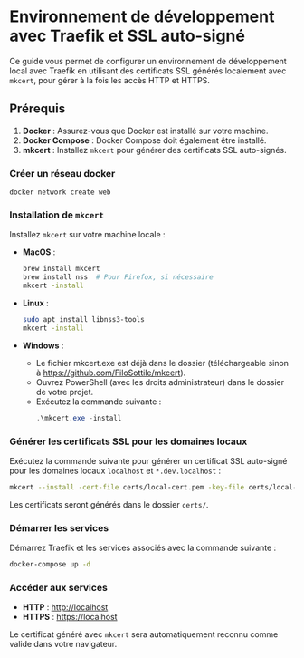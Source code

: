 
# Environnement de développement avec Traefik et SSL auto-signé

Ce guide vous permet de configurer un environnement de développement local avec Traefik en utilisant des certificats SSL générés localement avec `mkcert`, pour gérer à la fois les accès HTTP et HTTPS.

## Prérequis

1. **Docker** : Assurez-vous que Docker est installé sur votre machine.
2. **Docker Compose** : Docker Compose doit également être installé.
3. **mkcert** : Installez `mkcert` pour générer des certificats SSL auto-signés.

### Créer un réseau docker 

`docker network create web`

### Installation de `mkcert`

Installez `mkcert` sur votre machine locale :

- **MacOS** :
  ```bash
  brew install mkcert
  brew install nss  # Pour Firefox, si nécessaire
  mkcert -install
  ```

- **Linux** :
  ```bash
  sudo apt install libnss3-tools
  mkcert -install
  ```

- **Windows** :
  - Le fichier mkcert.exe est déjà dans le dossier (téléchargeable sinon à https://github.com/FiloSottile/mkcert).
  - Ouvrez PowerShell (avec les droits administrateur) dans le dossier de votre projet.
  - Exécutez la commande suivante :
    ```Powershell
    .\mkcert.exe -install
    ```

### Générer les certificats SSL pour les domaines locaux

Exécutez la commande suivante pour générer un certificat SSL auto-signé pour les domaines locaux `localhost` et `*.dev.localhost` :

```bash
mkcert --install -cert-file certs/local-cert.pem -key-file certs/local-key.pem localhost dev.localhost "*.dev.localhost" "127.0.0.1"
```

Les certificats seront générés dans le dossier `certs/`.


### Démarrer les services

Démarrez Traefik et les services associés avec la commande suivante :

```bash
docker-compose up -d
```

### Accéder aux services

- **HTTP** : [http://localhost](http://localhost)
- **HTTPS** : [https://localhost](https://localhost)

Le certificat généré avec `mkcert` sera automatiquement reconnu comme valide dans votre navigateur.
